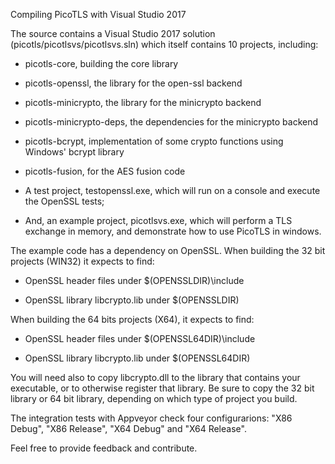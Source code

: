 

Compiling PicoTLS with Visual Studio 2017

The source contains a Visual Studio 2017 solution (picotls/picotlsvs/picotlsvs.sln)
which itself contains 10 projects, including:

* picotls-core, building the core library
* picotls-openssl, the library for the open-ssl backend
* picotls-minicrypto, the library for the minicrypto backend
* picotls-minicrypto-deps, the dependencies for the minicrypto backend
* picotls-bcrypt, implementation of some crypto functions using Windows' bcrypt library
* picotls-fusion, for the AES fusion code

* A test project, testopenssl.exe, which will run on a console and
  execute the OpenSSL tests;

* And, an example project, picotlsvs.exe, which will perform a TLS exchange
  in memory, and demonstrate how to use PicoTLS in windows.

The example code has a dependency on OpenSSL. When building the 32 bit
projects (WIN32) it expects to find:

* OpenSSL header files under $(OPENSSLDIR)\include

* OpenSSL library libcrypto.lib under $(OPENSSLDIR)

When building the 64 bits projects (X64), it expects to find:

* OpenSSL header files under $(OPENSSL64DIR)\include

* OpenSSL library libcrypto.lib under $(OPENSSL64DIR)

You will need also to copy libcrypto.dll to the library that contains your
executable, or to otherwise register that library. Be sure to copy the 32 bit 
library or 64 bit library, depending on which type of project you build.

The integration tests with Appveyor check four configurarions: "X86 Debug",
"X86 Release", "X64 Debug" and "X64 Release".

Feel free to provide feedback and contribute.
